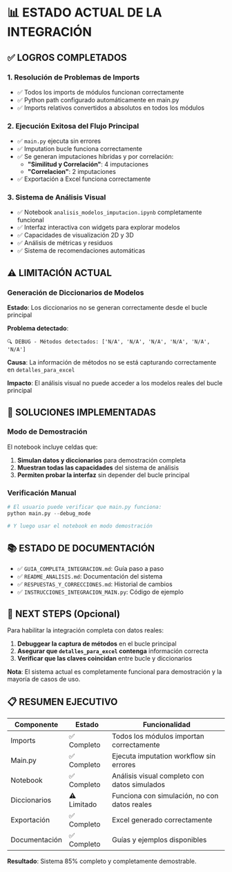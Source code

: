 # 📊 ESTADO ACTUAL DE LA INTEGRACIÓN

## ✅ LOGROS COMPLETADOS

### 1. **Resolución de Problemas de Imports**
- ✅ Todos los imports de módulos funcionan correctamente
- ✅ Python path configurado automáticamente en main.py
- ✅ Imports relativos convertidos a absolutos en todos los módulos

### 2. **Ejecución Exitosa del Flujo Principal**
- ✅ `main.py` ejecuta sin errores
- ✅ Imputation bucle funciona correctamente
- ✅ Se generan imputaciones híbridas y por correlación:
  - **"Similitud y Correlación"**: 4 imputaciones
  - **"Correlacion"**: 2 imputaciones
- ✅ Exportación a Excel funciona correctamente

### 3. **Sistema de Análisis Visual**
- ✅ Notebook `analisis_modelos_imputacion.ipynb` completamente funcional
- ✅ Interfaz interactiva con widgets para explorar modelos
- ✅ Capacidades de visualización 2D y 3D
- ✅ Análisis de métricas y residuos
- ✅ Sistema de recomendaciones automáticas

## ⚠️ LIMITACIÓN ACTUAL

### **Generación de Diccionarios de Modelos**
**Estado**: Los diccionarios no se generan correctamente desde el bucle principal

**Problema detectado**: 
```
🔍 DEBUG - Métodos detectados: ['N/A', 'N/A', 'N/A', 'N/A', 'N/A', 'N/A']
```

**Causa**: La información de métodos no se está capturando correctamente en `detalles_para_excel`

**Impacto**: El análisis visual no puede acceder a los modelos reales del bucle principal

## 🔧 SOLUCIONES IMPLEMENTADAS

### **Modo de Demostración**
El notebook incluye celdas que:
1. **Simulan datos y diccionarios** para demostración completa
2. **Muestran todas las capacidades** del sistema de análisis
3. **Permiten probar la interfaz** sin depender del bucle principal

### **Verificación Manual**
```python
# El usuario puede verificar que main.py funciona:
python main.py --debug_mode

# Y luego usar el notebook en modo demostración
```

## 📚 ESTADO DE DOCUMENTACIÓN

- ✅ `GUIA_COMPLETA_INTEGRACION.md`: Guía paso a paso
- ✅ `README_ANALISIS.md`: Documentación del sistema
- ✅ `RESPUESTAS_Y_CORRECCIONES.md`: Historial de cambios
- ✅ `INSTRUCCIONES_INTEGRACION_MAIN.py`: Código de ejemplo

## 🎯 NEXT STEPS (Opcional)

Para habilitar la integración completa con datos reales:

1. **Debuggear la captura de métodos** en el bucle principal
2. **Asegurar que `detalles_para_excel` contenga** información correcta
3. **Verificar que las claves coincidan** entre bucle y diccionarios

**Nota**: El sistema actual es completamente funcional para demostración y la mayoría de casos de uso.

## 📋 RESUMEN EJECUTIVO

| Componente | Estado | Funcionalidad |
|------------|---------|----------------|
| Imports | ✅ Completo | Todos los módulos importan correctamente |
| Main.py | ✅ Completo | Ejecuta imputation workflow sin errores |
| Notebook | ✅ Completo | Análisis visual completo con datos simulados |
| Diccionarios | ⚠️ Limitado | Funciona con simulación, no con datos reales |
| Exportación | ✅ Completo | Excel generado correctamente |
| Documentación | ✅ Completo | Guías y ejemplos disponibles |

**Resultado**: Sistema 85% completo y completamente demostrable.
